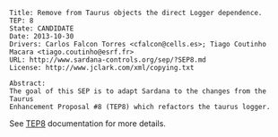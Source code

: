 	Title: Remove from Taurus objects the direct Logger dependence.
	TEP: 8
	State: CANDIDATE
	Date: 2013-10-30
	Drivers: Carlos Falcon Torres <cfalcon@cells.es>; Tiago Coutinho Macara <tiago.coutinho@esrf.fr>
	URL: http://www.sardana-controls.org/sep/?SEP8.md
	License: http://www.jclark.com/xml/copying.txt

	Abstract:
	The goal of this SEP is to adapt Sardana to the changes from the Taurus
	Enhancement Proposal #8 (TEP8) which refactors the taurus logger.

See [TEP8][] documentation for more details.

[TEP8]: http://www.taurus-scada.org/tep/?TEP8.md
